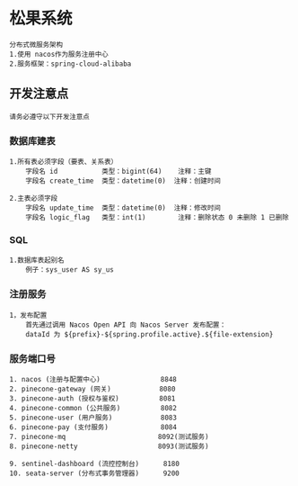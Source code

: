 # 松果系统
    分布式微服务架构 
    1.使用 nacos作为服务注册中心
    2.服务框架：spring-cloud-alibaba
    
## 开发注意点
    请务必遵守以下开发注意点
   
### 数据库建表
    1.所有表必须字段（要表、关系表）
        字段名 id           类型：bigint(64)    注释：主键
        字段名 create_time  类型：datetime(0)  注释：创建时间 
        
    2.主表必须字段
        字段名 update_time  类型：datetime(0)  注释：修改时间
        字段名 logic_flag   类型：int(1)        注释：删除状态 0 未删除 1 已删除
        
### SQL
    1.数据库表起别名
        例子：sys_user AS sy_us
    
    
### 注册服务
    1，发布配置
        首先通过调用 Nacos Open API 向 Nacos Server 发布配置：
        dataId 为 ${prefix}-${spring.profile.active}.${file-extension}


### 服务端口号
    1. nacos (注册与配置中心)               8848
    2. pinecone-gateway (网关)            8080
    3. pinecone-auth (授权与鉴权)          8081
    4. pinecone-common (公共服务)          8082
    5. pinecone-user (用户服务)            8083
    6. pinecone-pay (支付服务)             8084
    7. pinecone-mq                       8092(测试服务)
    8. pinecone-netty                    8093(测试服务)
    
    9. sentinel-dashboard (流控控制台)      8180 
    10. seata-server (分布式事务管理器)      9200     